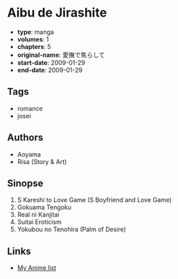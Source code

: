 # Aibu de Jirashite

-   **type**: manga
-   **volumes**: 1
-   **chapters**: 5
-   **original-name**: 愛撫で焦らして
-   **start-date**: 2009-01-29
-   **end-date**: 2009-01-29

## Tags

-   romance
-   josei

## Authors

-   Aoyama
-   Risa (Story & Art)

## Sinopse

1. S Kareshi to Love Game (S Boyfriend and Love Game)
2. Gokuama Tengoku
3. Real ni Kanjitai
4. Suitai Eroticism
5. Yokubou no Tenohira (Palm of Desire)

## Links

-   [My Anime list](https://myanimelist.net/manga/85943/Aibu_de_Jirashite)
